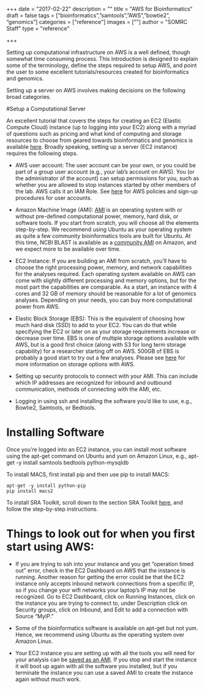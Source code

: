 +++
date = "2017-02-22"
description = ""
title = "AWS for Bioinformatics“
draft = false
tags = [“bioinformatics”,”samtools”,”AWS”,”bowtie2”, “genomics”]
categories = ["reference"]
images = [""]
author = "SOMRC Staff"
type = "reference"

+++


Setting up computational infrastructure on AWS is a well defined, though somewhat time consuming process. This introduction is designed to explain some of the terminology, define the steps required to setup AWS, and point the user to some excellent tutorials/resources created for bioinformatics and genomics.  

Setting up a server on AWS involves making decisions on the following broad categories.


#Setup a Computational Server

An excellent tutorial that covers the steps for creating an EC2 (Elastic Compute Cloud) instance (up to logging into your EC2) along with a myriad of questions such as pricing and what kind of computing and storage resources to choose from geared towards bioinformatics and genomics is available [here](https://github.com/griffithlab/rnaseq_tutorial/wiki/Intro-to-AWS-Cloud-Computing). Broadly speaking, setting up a server (EC2 instance) requires the following steps.

* AWS user account: The user account can be your own, or you could be part of a group user account (e.g., your lab’s account on AWS). You (or the administrator of the account) can setup permissions for you, such as whether you are allowed to stop instances started by other members of the lab. AWS calls it an IAM Role. See [here](https://aws.amazon.com/iam/) for AWS policies and sign-up procedures for user accounts.

* Amazon Machine Image (AMI): [AMI](http://docs.aws.amazon.com/AWSEC2/latest/UserGuide/AMIs.html) is an operating system with or without pre-defined computational power, memory, hard disk, or software tools. If you start from scratch, you will choose all the elements step-by-step. We recommend using Ubuntu as your operating system as quite a few community bioinformatics tools are built for Ubuntu. At this time, NCBI BLAST is available as a [community AMI](https://aws.amazon.com/marketplace/pp/B00N44P7L6?qid=1487694350159&sr=0-1&ref_=srh_res_product_title) on Amazon, and we expect more to be available over time.  

* EC2 Instance: If you are building an AMI from scratch, you’ll have to choose the right processing power, memory, and network capabilities for the analyses required. Each operating system available on AWS can come with slightly different processing and memory options, but for the most part the capabilities are comparable. As a start, an instance with 4 cores and 32 GB of memory should be reasonable for a lot of genomics analyses. Depending on your needs, you can buy more computational power from AWS. 

* Elastic Block Storage (EBS): This is the equivalent of choosing how much hard disk (SSD) to add to your EC2. You can do that while specifying the EC2 or later on as your storage requirements increase or decrease over time. EBS is one of multiple storage options available with AWS, but is a good first choice (along with S3 for long term storage capability) for a researcher starting off on AWS. 500GB of EBS is probably a good start to try out a few analyses. Please see [here](https://d0.awsstatic.com/whitepapers/Storage/AWS%20Storage%20Services%20Whitepaper-v9.pdf) for more information on storage options with AWS. 

* Setting up security protocols to connect with your AMI. This can include which IP addresses are recognized for inbound and outbound communication, methods of connecting with the AMI, etc.

* Logging in using ssh and installing the software you’d like to use, e.g., Bowtie2, Samtools, or Bedtools.
 

# Installing Software

Once you’re logged into an EC2 instance, you can install most software using the apt-get command on Ubuntu and yum on Amazon Linux, e.g., 
	apt-get -y install samtools bedtools python-mysqldb

To install MACS, first install pip and then use pip to install MACS:

	apt-get -y install python-pip
	pip install macs2

To install SRA Toolkit, scroll down to the section SRA Toolkit [here](http://fenglabwkshopmay2015.readthedocs.io/en/latest/instance_readying/), and follow the step-by-step instructions. 
  

# Things to look out for when you first start using AWS:

* If you are trying to ssh into your instance and you get “operation timed out” error, check in the EC2 Dashboard on AWS that the instance is running. Another reason for getting the error could be that the EC2 instance only accepts inbound network connections from a specific IP, so if you change your wifi networks your laptop’s IP may not be recognized. Go to EC2 Dashboard, click on Running Instances, click on the instance you are trying to connect to, under Description click on Security groups, click on Inbound, and Edit to add a connection with Source “MyIP.” 

* Some of the bioinformatics software is available on apt-get but not yum. Hence, we recommend using Ubuntu as the operating system over Amazon Linux. 

* Your EC2 instance you are setting up with all the tools you will need for your analysis can be [saved as an AMI](http://docs.aws.amazon.com/toolkit-for-visual-studio/latest/user-guide/tkv-create-ami-from-instance.html). If you stop and start the instance it will boot up again with all the software you installed, but if you terminate the instance you can use a saved AMI to create the instance again without much work.

